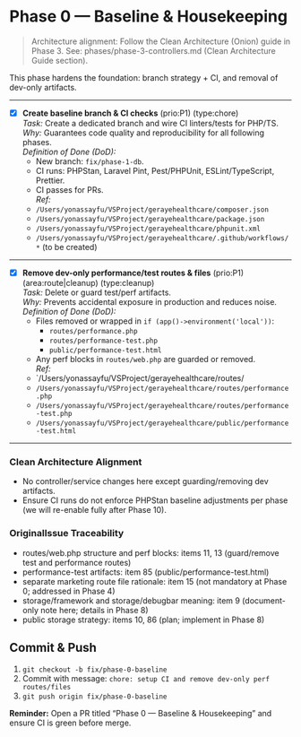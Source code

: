 # Phase 0 — Baseline & Housekeeping

> Architecture alignment: Follow the Clean Architecture (Onion) guide in Phase 3.
> See: phases/phase-3-controllers.md (Clean Architecture Guide section).

This phase hardens the foundation: branch strategy + CI, and removal of dev-only artifacts.

---

- [x] **Create baseline branch & CI checks** (prio:P1) (type:chore)  
  *Task:* Create a dedicated branch and wire CI linters/tests for PHP/TS.  
  *Why:* Guarantees code quality and reproducibility for all following phases.  
  *Definition of Done (DoD):*  
    - New branch: `fix/phase-1-db`.  
    - CI runs: PHPStan, Laravel Pint, Pest/PHPUnit, ESLint/TypeScript, Prettier.  
    - CI passes for PRs.  
  *Ref:*  
    - `/Users/yonassayfu/VSProject/gerayehealthcare/composer.json`  
    - `/Users/yonassayfu/VSProject/gerayehealthcare/package.json`  
    - `/Users/yonassayfu/VSProject/gerayehealthcare/phpunit.xml`  
    - `/Users/yonassayfu/VSProject/gerayehealthcare/.github/workflows/*` (to be created)

---

- [x] **Remove dev-only performance/test routes & files** (prio:P1) (area:route|cleanup) (type:cleanup)  
  *Task:* Delete or guard test/perf artifacts.  
  *Why:* Prevents accidental exposure in production and reduces noise.  
  *Definition of Done (DoD):*  
    - Files removed or wrapped in `if (app()->environment('local'))`:  
      - `routes/performance.php`  
      - `routes/performance-test.php`  
      - `public/performance-test.html`  
    - Any perf blocks in `routes/web.php` are guarded or removed.  
  *Ref:*  
    - `/Users/yonassayfu/VSProject/gerayehealthcare/routes/  
    - `/Users/yonassayfu/VSProject/gerayehealthcare/routes/performance.php`  
    - `/Users/yonassayfu/VSProject/gerayehealthcare/routes/performance-test.php`  
    - `/Users/yonassayfu/VSProject/gerayehealthcare/public/performance-test.html`

---

### Clean Architecture Alignment
- No controller/service changes here except guarding/removing dev artifacts.
- Ensure CI runs do not enforce PHPStan baseline adjustments per phase (we will re-enable fully after Phase 10).

### OriginalIssue Traceability
- routes/web.php structure and perf blocks: items 11, 13 (guard/remove test and performance routes)
- performance-test artifacts: item 85 (public/performance-test.html)
- separate marketing route file rationale: item 15 (not mandatory at Phase 0; addressed in Phase 4)
- storage/framework and storage/debugbar meaning: item 9 (document-only note here; details in Phase 8)
- public storage strategy: items 10, 86 (plan; implement in Phase 8)

## Commit & Push
1. `git checkout -b fix/phase-0-baseline`  
2. Commit with message: `chore: setup CI and remove dev-only perf routes/files`  
3. `git push origin fix/phase-0-baseline`

**Reminder:** Open a PR titled “Phase 0 — Baseline & Housekeeping” and ensure CI is green before merge.
